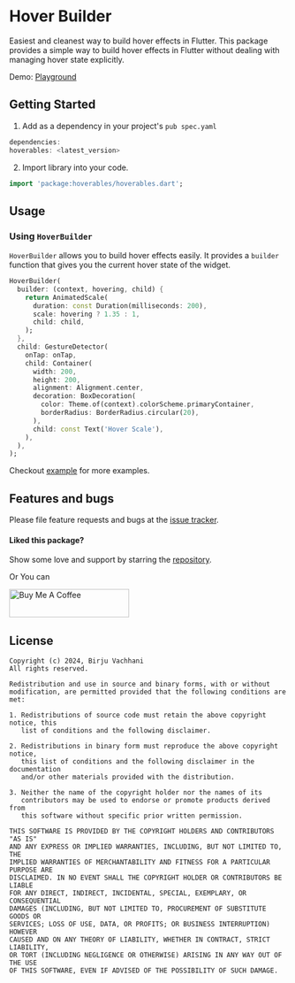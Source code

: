 # Hover Builder

Easiest and cleanest way to build hover effects in Flutter. This package provides a simple way to build hover effects
in Flutter without dealing with managing hover state explicitly.

Demo: [Playground](https://hoverables.codemagic.app/)

## Getting Started

1. Add as a dependency in your project's `pub spec.yaml`

```dart
dependencies:
hoverables: <latest_version>
```
2. Import library into your code.

```dart
import 'package:hoverables/hoverables.dart';
```

## Usage

### Using `HoverBuilder`

`HoverBuilder` allows you to build hover effects easily. It provides a `builder` function that gives you the current
hover state of the widget.

```dart
HoverBuilder(
  builder: (context, hovering, child) {
    return AnimatedScale(
      duration: const Duration(milliseconds: 200),
      scale: hovering ? 1.35 : 1,
      child: child,
    );
  },
  child: GestureDetector(
    onTap: onTap,
    child: Container(
      width: 200,
      height: 200,
      alignment: Alignment.center,
      decoration: BoxDecoration(
        color: Theme.of(context).colorScheme.primaryContainer,
        borderRadius: BorderRadius.circular(20),
      ),
      child: const Text('Hover Scale'),
    ),
  ),
);
```

Checkout [example](/example/lib/main.dart) for more examples.

## Features and bugs

Please file feature requests and bugs at the [issue tracker][tracker].

[tracker]: https://github.com/BirjuVachhani/hoverables/issues
[docs]: https://pub.dev/documentation/hoverables/latest/

#### Liked this package?

Show some love and support by starring the [repository](https://github.com/birjuvachhani/hoverables).

Or You can

<a href="https://www.buymeacoffee.com/birjuvachhani" target="_blank"><img src="https://cdn.buymeacoffee.com/buttons/default-blue.png" alt="Buy Me A Coffee" style="height: 51px !important;width: 217px !important;" ></a>


## License

```
Copyright (c) 2024, Birju Vachhani
All rights reserved.

Redistribution and use in source and binary forms, with or without
modification, are permitted provided that the following conditions are met:

1. Redistributions of source code must retain the above copyright notice, this
   list of conditions and the following disclaimer.

2. Redistributions in binary form must reproduce the above copyright notice,
   this list of conditions and the following disclaimer in the documentation
   and/or other materials provided with the distribution.

3. Neither the name of the copyright holder nor the names of its
   contributors may be used to endorse or promote products derived from
   this software without specific prior written permission.

THIS SOFTWARE IS PROVIDED BY THE COPYRIGHT HOLDERS AND CONTRIBUTORS "AS IS"
AND ANY EXPRESS OR IMPLIED WARRANTIES, INCLUDING, BUT NOT LIMITED TO, THE
IMPLIED WARRANTIES OF MERCHANTABILITY AND FITNESS FOR A PARTICULAR PURPOSE ARE
DISCLAIMED. IN NO EVENT SHALL THE COPYRIGHT HOLDER OR CONTRIBUTORS BE LIABLE
FOR ANY DIRECT, INDIRECT, INCIDENTAL, SPECIAL, EXEMPLARY, OR CONSEQUENTIAL
DAMAGES (INCLUDING, BUT NOT LIMITED TO, PROCUREMENT OF SUBSTITUTE GOODS OR
SERVICES; LOSS OF USE, DATA, OR PROFITS; OR BUSINESS INTERRUPTION) HOWEVER
CAUSED AND ON ANY THEORY OF LIABILITY, WHETHER IN CONTRACT, STRICT LIABILITY,
OR TORT (INCLUDING NEGLIGENCE OR OTHERWISE) ARISING IN ANY WAY OUT OF THE USE
OF THIS SOFTWARE, EVEN IF ADVISED OF THE POSSIBILITY OF SUCH DAMAGE.
```
